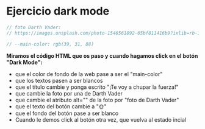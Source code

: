 # Ejercicio dark mode

```javascript
// foto Darth Vader:
// https://images.unsplash.com/photo-1546561892-65bf811416b9?ixlib=rb-1.2.1&ixid=MnwxMjA3fDB8MHxzZWFyY2h8Nnx8c3RhciUyMHdhcnN8ZW58MHx8MHx8&w=1000&q=80

// --main-color: rgb(39, 31, 88)
```

**Miramos el código HTML que os paso y cuando hagamos click en el botón "Dark Mode":**

 * que el color de fondo de la web pase a ser el "main-color"
 * que los textos pasen a ser blancos
 * que el título cambie y ponga escrito "¡Te voy a chupar la fuerza!"
 * que cambie la foto por una de Darth Vader
 * que cambie el atributo alt="" de la foto por  "foto de Darth Vader"
 * que el texto del botón cambie a "🌞"
 * que el fondo del botón pase a ser blanco
 * Cuando le demos click al botón otra vez, que vuelva al estado incial



